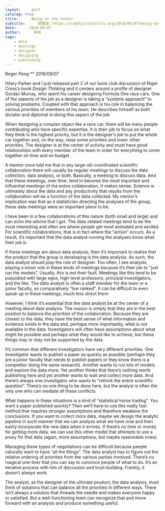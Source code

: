 ```yaml
---
layout:     post
catalog: true
title:      Being at the Center
subtitle:      转载自：https://simplystatistics.org/2018/09/07/being-at-the-center/
date:      2018-09-07
author:      未知
tags:
    - data
    - meetings
    - designer
    - designing
    - publishing
---
```



Roger Peng
**
2018/09/07


Hilary Parker and I just released part 2 of our book club discussion of Nigel Cross’s book *Design Thinking* and it centers around a profile of designer Gordan Murray, who spent his career designing Formula One race cars. One of the aspects of his job as a designer is taking a “systems approach” to solving problems. Coupled with that approach is his role in balancing the various priorities of members of his team. He describes himself as both dictator and diplomat in doing this aspect of the job.

When designing a complex object like a race car, there will be many people contributing who have specific expertise. It is their job to focus on what they think is the highest priority, but it is the designer’s job to put the whole car together and, on the way, raise some priorities and lower other priorities. The designer is at the center of activity and must have good relationships with every member of the team in order for everything to come together on time and on budget.

A mentor once told me that in any large-ish coordinated scientific collaboration there will usually be regular meetings to discuss the data collection, data analysis, or both. Basically, a meeting to discuss data. And that these meetings, over time, tend to become the most important and influential meetings of the entire collaboration. It makes sense: Science is ultimately about the data and any productivity that results from the collaboration will be a function of the data collected. My mentor’s implication was that as a statistician directing the analyses of the group, these data meetings were an important place to be.

I have been in a few collaborations of this nature (both small and large) and can echo the advice that I got. The data-related meetings tend to be the most interesting and often are where people get most animated and excited. For scientific collaborations, that is in fact where the “action” occurs. As a result, it’s important that the data analyst running the analyses know what their job is.

If these meetings are about data analysis, then it’s important to realize that the product that the group is developing is the data analysis. As such, the data analyst should play the role of designer. Too often, I see analysts playing a minor role in these kinds of meetings because it’s their job to “just run the models”. Usually, this is not their fault. Meetings like this tend to be populated with large egos, high-level professors, principal investigators, and the like. The data analyst is often a staff member for the team or a junior faculty, so comparatively “low ranked”. It can be difficult to even speak up in these meetings, much less direct them.

However, I think it’s essential that the data analyst be at the center of a meeting about data analysis. The reason is simply that they are in the best position to balance the priorities of the collaboration. Because they are closest to the data, they have the best sense of what information and evidence exists in the data and, perhaps more importantly, what is *not* available in the data. Investigators will often have assumptions about what might be possible and perhaps what they would *like* to achieve, but these things may or may not be supported by the data.

It’s common that different investigators have very different priorities. One investigator wants to publish a paper as quickly as possible (perhaps they are a junior faculty that needs to publish papers or they know there is a competitor doing the same research). Another wants to run lots of models and explore the data more. Yet another thinks that there’s nothing worth publishing here and yet another wants to wait and collect more data. And there’s always one investigator who wants to “rethink the entire scientific question”. There’s no one thing to be done here, but the analyst is often the only one who can mediate all these conflicts.

What happens in these situations is a kind of “statistical horse trading”. You want a paper published quickly? Then we’ll have to use this really fast method that requires stronger assumptions and therefore weakens the conclusions. If you want to collect more data, maybe we design the analytic pipeline in such manner that we can analyze what we have now and then easily incorporate the new data when it arrives. If there’s no time or money for getting more data, we can use this other model that attempts to use a proxy for that data (again, more assumptions, but maybe reasonable ones).

Managing these types of negotiations can be difficult because people naturally want to have “all the things”. The data analyst has to figure out the relative ordering of priorities from the various parties involved. There’s no magical one-liner that you can say to convince people of what to do. It’s an iterative process with lots of discussion and trust-building. Frankly, it doesn’t always work.

The analyst, as the designer of the ultimate product, the data analysis, must think of solutions that can balance all the priorities in different ways. There isn’t always a solution that threads the needle and makes everyone happy or satisfied. But a well-functioning team can recognize that and move forward with an analysis and produce something useful.
